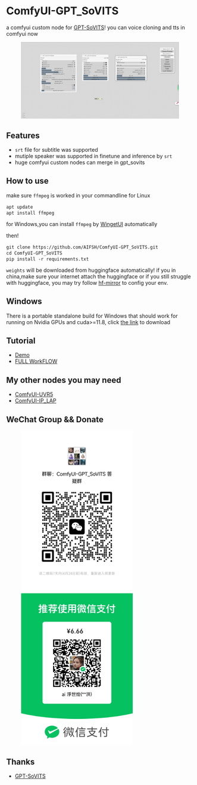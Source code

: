 # ComfyUI-GPT_SoVITS
a comfyui custom node for [GPT-SoVITS](https://github.com/RVC-Boss/GPT-SoVITS)! you can voice cloning and tts in comfyui now
<div>
  <figure>
  <img alt='webpage' src="web.png?raw=true" width="600px"/>
  <figure>
</div>

## Features
- `srt` file for subtitle was supported
- mutiple speaker was supported in finetune and inference by `srt`
- huge comfyui custom nodes can merge in gpt_sovits

## How to use
make sure `ffmpeg` is worked in your commandline
for Linux
```
apt update
apt install ffmpeg
```
for Windows,you can install `ffmpeg` by [WingetUI](https://github.com/marticliment/WingetUI) automatically

then!
```
git clone https://github.com/AIFSH/ComfyUI-GPT_SoVITS.git
cd ComfyUI-GPT_SoVITS
pip install -r requirements.txt
```
`weights` will be downloaded from huggingface automatically! if you in china,make sure your internet attach the huggingface
or if you still struggle with huggingface, you may try follow [hf-mirror](https://hf-mirror.com/) to config your env.

## Windows
There is a portable standalone build for Windows that should work for running on Nvidia GPUs and cuda>=11.8,
click [the link](https://www.bilibili.com/video/BV1qx4y1h7T2) to download

## Tutorial
- [Demo](https://www.bilibili.com/video/BV1yC411G7NJ)
- [FULL WorkFLOW](https://www.bilibili.com/video/BV1pp421D7qa)
## My other nodes you may need
- [ComfyUI-UVR5](https://github.com/AIFSH/ComfyUI-UVR5)
- [ComfyUI-IP_LAP](https://github.com/AIFSH/ComfyUI-IP_LAP)

## WeChat Group && Donate
<div>
  <figure>
  <img alt='Wechat' src="wechat.jpg?raw=true" width="300px"/>
  <img alt='donate' src="donate.jpg?raw=true" width="300px"/>
  <figure>
</div>

## Thanks
- [GPT-SoVITS](https://github.com/RVC-Boss/GPT-SoVITS)
